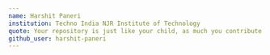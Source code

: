 ```yaml
---
name: Harshit Paneri
institution: Techno India NJR Institute of Technology
quote: Your repository is just like your child, as much you contribute as much it grow.
github_user: harshit-paneri
---
```

